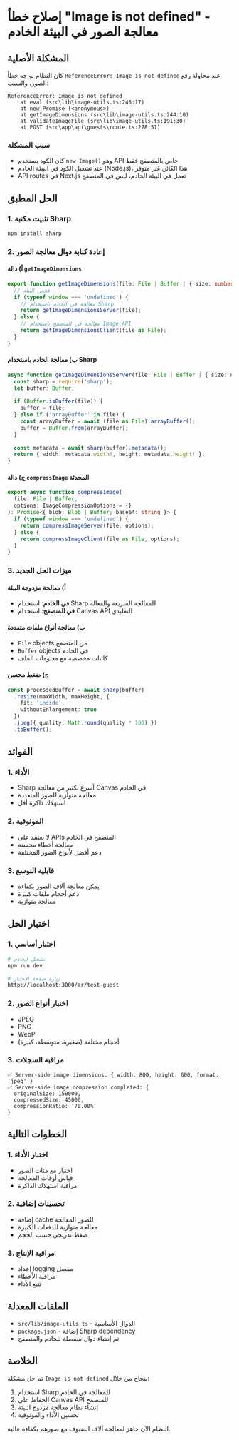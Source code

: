 # إصلاح خطأ "Image is not defined" - معالجة الصور في البيئة الخادم

## المشكلة الأصلية

كان النظام يواجه خطأ `ReferenceError: Image is not defined` عند محاولة رفع الصور، والسبب:

```
ReferenceError: Image is not defined
    at eval (src\lib\image-utils.ts:245:17)
    at new Promise (<anonymous>)
    at getImageDimensions (src\lib\image-utils.ts:244:10)
    at validateImageFile (src\lib\image-utils.ts:191:30)
    at POST (src\app\api\guests\route.ts:278:51)
```

### سبب المشكلة
- كان الكود يستخدم `new Image()` وهو API خاص بالمتصفح فقط
- عند تشغيل الكود في البيئة الخادم (Node.js)، هذا الكائن غير متوفر
- API routes في Next.js تعمل في البيئة الخادم، ليس في المتصفح

## الحل المطبق

### 1. تثبيت مكتبة Sharp
```bash
npm install sharp
```

### 2. إعادة كتابة دوال معالجة الصور

#### أ) دالة `getImageDimensions`
```typescript
export function getImageDimensions(file: File | Buffer | { size: number; type: string; name: string }): Promise<{ width: number; height: number }> {
  // فحص البيئة
  if (typeof window === 'undefined') {
    // معالجة في الخادم باستخدام Sharp
    return getImageDimensionsServer(file);
  } else {
    // معالجة في المتصفح باستخدام Image API
    return getImageDimensionsClient(file as File);
  }
}
```

#### ب) معالجة الخادم باستخدام Sharp
```typescript
async function getImageDimensionsServer(file: File | Buffer | { size: number; type: string; name: string }): Promise<{ width: number; height: number }> {
  const sharp = require('sharp');
  let buffer: Buffer;
  
  if (Buffer.isBuffer(file)) {
    buffer = file;
  } else if ('arrayBuffer' in file) {
    const arrayBuffer = await (file as File).arrayBuffer();
    buffer = Buffer.from(arrayBuffer);
  }
  
  const metadata = await sharp(buffer).metadata();
  return { width: metadata.width!, height: metadata.height! };
}
```

#### ج) دالة `compressImage` المحدثة
```typescript
export async function compressImage(
  file: File | Buffer,
  options: ImageCompressionOptions = {}
): Promise<{ blob: Blob | Buffer; base64: string }> {
  if (typeof window === 'undefined') {
    return compressImageServer(file, options);
  } else {
    return compressImageClient(file as File, options);
  }
}
```

### 3. ميزات الحل الجديد

#### أ) معالجة مزدوجة البيئة
- **في الخادم**: استخدام Sharp للمعالجة السريعة والفعالة
- **في المتصفح**: استخدام Canvas API التقليدي

#### ب) معالجة أنواع ملفات متعددة
- `File` objects من المتصفح
- `Buffer` objects في الخادم
- كائنات مخصصة مع معلومات الملف

#### ج) ضغط محسن
```typescript
const processedBuffer = await sharp(buffer)
  .resize(maxWidth, maxHeight, {
    fit: 'inside',
    withoutEnlargement: true
  })
  .jpeg({ quality: Math.round(quality * 100) })
  .toBuffer();
```

## الفوائد

### 1. الأداء
- Sharp أسرع بكثير من معالجة Canvas في الخادم
- معالجة متوازية للصور المتعددة
- استهلاك ذاكرة أقل

### 2. الموثوقية
- لا يعتمد على APIs المتصفح في الخادم
- معالجة أخطاء محسنة
- دعم أفضل لأنواع الصور المختلفة

### 3. قابلية التوسع
- يمكن معالجة آلاف الصور بكفاءة
- دعم أحجام ملفات كبيرة
- معالجة متوازية

## اختبار الحل

### 1. اختبار أساسي
```bash
# تشغيل الخادم
npm run dev

# زيارة صفحة الاختبار
http://localhost:3000/ar/test-guest
```

### 2. اختبار أنواع الصور
- JPEG
- PNG  
- WebP
- أحجام مختلفة (صغيرة، متوسطة، كبيرة)

### 3. مراقبة السجلات
```
✅ Server-side image dimensions: { width: 800, height: 600, format: 'jpeg' }
✅ Server-side image compression completed: {
  originalSize: 150000,
  compressedSize: 45000,
  compressionRatio: '70.00%'
}
```

## الخطوات التالية

### 1. اختبار الأداء
- اختبار مع مئات الصور
- قياس أوقات المعالجة
- مراقبة استهلاك الذاكرة

### 2. تحسينات إضافية
- إضافة cache للصور المعالجة
- معالجة متوازية للدفعات الكبيرة
- ضغط تدريجي حسب الحجم

### 3. مراقبة الإنتاج
- إعداد logging مفصل
- مراقبة الأخطاء
- تتبع الأداء

## الملفات المعدلة

- `src/lib/image-utils.ts` - الدوال الأساسية
- `package.json` - إضافة Sharp dependency
- تم إنشاء دوال منفصلة للخادم والمتصفح

## الخلاصة

تم حل مشكلة `Image is not defined` بنجاح من خلال:
1. استخدام Sharp للمعالجة في الخادم
2. الحفاظ على Canvas API للمتصفح  
3. إنشاء نظام معالجة مزدوج البيئة
4. تحسين الأداء والموثوقية

النظام الآن جاهز لمعالجة آلاف الضيوف مع صورهم بكفاءة عالية.